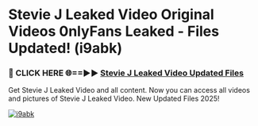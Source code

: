 # Stevie J Leaked Video Original Videos 0nlyFans Leaked - Files Updated! (i9abk)

<h3>🔴 CLICK HERE 🌐==►► <a href="https://tinyurl.com/x26r9saj" rel="nofollow">Stevie J Leaked Video Updated Files</a></h3>

Get Stevie J Leaked Video and all content. Now you can access all videos and pictures of Stevie J Leaked Video. New Updated Files 2025!

[![i9abk](https://i.imgur.com/LkgZPqh.gif)](https://tinyurl.com/x26r9saj)
